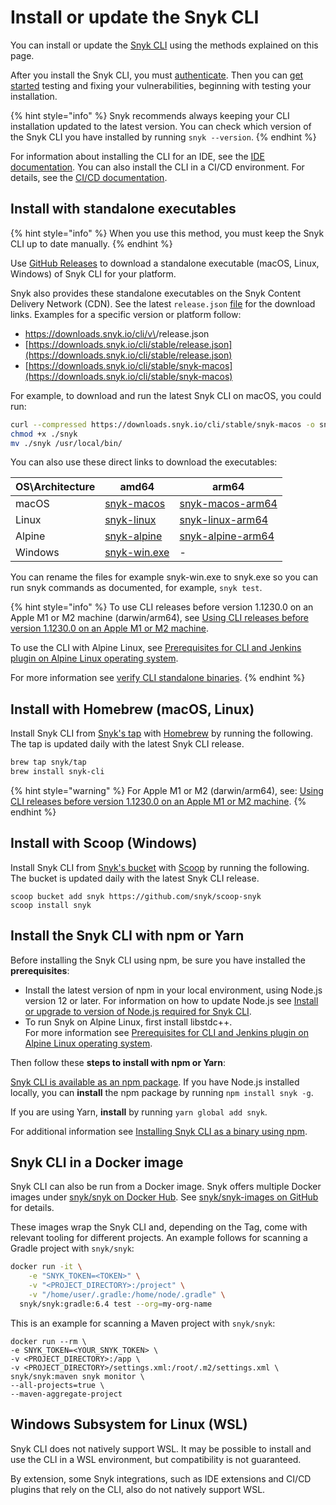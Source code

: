 # Install or update the Snyk CLI

You can install or update the [Snyk CLI](../) using the methods explained on this page.

After you install the Snyk CLI, you must [authenticate](../commands/auth.md). Then you can [get started](../getting-started-with-the-snyk-cli.md) testing and fixing your vulnerabilities, beginning with testing your installation.

{% hint style="info" %}
Snyk recommends always keeping your CLI installation updated to the latest version. You can check which version of the Snyk CLI you have installed by running `snyk --version`.
{% endhint %}

For information about installing the CLI for an IDE, see the [IDE documentation](../../snyk-ide-plugins-and-extensions/). You can also install the CLI in a CI/CD environment. For details, see the [CI/CD documentation](../../snyk-ci-cd-integrations/).

## Install with standalone executables

{% hint style="info" %}
When you use this method, you must keep the Snyk CLI up to date manually.
{% endhint %}

Use [GitHub Releases](https://github.com/snyk/snyk/releases) to download a standalone executable (macOS, Linux, Windows) of Snyk CLI for your platform.

Snyk also provides these standalone executables on the Snyk Content Delivery Network (CDN). See the latest `release.json` [file](https://downloads.snyk.io/cli/stable/release.json) for the download links. Examples for a specific version or platform follow:

* https://downloads.snyk.io/cli/v\<Version>/release.json
* [https://downloads.snyk.io/cli/stable/release.json](https://downloads.snyk.io/cli/stable/release.json)
* [https://downloads.snyk.io/cli/stable/snyk-macos](https://downloads.snyk.io/cli/stable/snyk-macos)

For example, to download and run the latest Snyk CLI on macOS, you could run:

```bash
curl --compressed https://downloads.snyk.io/cli/stable/snyk-macos -o snyk
chmod +x ./snyk
mv ./snyk /usr/local/bin/
```

You can also use these direct links to download the executables:

| OS\Architecture | amd64                                                             | arm64                                                                       |
| --------------- | ----------------------------------------------------------------- | --------------------------------------------------------------------------- |
| macOS           | [snyk-macos](https://downloads.snyk.io/cli/stable/snyk-macos)     | [snyk-macos-arm64](https://downloads.snyk.io/cli/stable/snyk-macos-arm64)   |
| Linux           | [snyk-linux](https://downloads.snyk.io/cli/stable/snyk-linux)     | [snyk-linux-arm64](https://downloads.snyk.io/cli/stable/snyk-linux-arm64)   |
| Alpine          | [snyk-alpine](https://downloads.snyk.io/cli/stable/snyk-alpine)   | [snyk-alpine-arm64](https://downloads.snyk.io/cli/stable/snyk-alpine-arm64) |
| Windows         | [snyk-win.exe](https://downloads.snyk.io/cli/stable/snyk-win.exe) | -                                                                           |

You can rename the files for example snyk-win.exe to snyk.exe so you can run snyk commands as documented, for example, `snyk test`.

{% hint style="info" %}
To use CLI releases before version 1.1230.0 on an Apple M1 or M2 machine (darwin/arm64), see [Using CLI releases before version 1.1230.0 on an Apple M1 or M2 machine](using-cli-releases-before-version-1.1230.0-on-an-apple-m1-or-m2-machine.md).

To use the CLI with Alpine Linux, see [Prerequisites for CLI and Jenkins plugin on Alpine Linux operating system](prerequisites-for-cli-and-jenkins-plugin-on-alpine-linux-operating-system.md).

For more information see [verify CLI standalone binaries](verifying-cli-standalone-binaries.md).
{% endhint %}

## Install with Homebrew (macOS, Linux)

Install Snyk CLI from [Snyk's tap](https://github.com/snyk/homebrew-tap) with [Homebrew](https://brew.sh) by running the following. The tap is updated daily with the latest Snyk CLI release.

```bash
brew tap snyk/tap
brew install snyk-cli
```

{% hint style="warning" %}
For Apple M1 or M2 (darwin/arm64), see: [Using CLI releases before version 1.1230.0 on an Apple M1 or M2 machine](using-cli-releases-before-version-1.1230.0-on-an-apple-m1-or-m2-machine.md).
{% endhint %}

## Install with Scoop (Windows)

Install Snyk CLI from [Snyk's bucket](https://github.com/snyk/scoop-snyk) with [Scoop](https://scoop.sh) by running the following. The bucket is updated daily with the latest Snyk CLI release.

```
scoop bucket add snyk https://github.com/snyk/scoop-snyk
scoop install snyk
```

## Install the Snyk CLI with npm or Yarn

Before installing the Snyk CLI using npm, be sure you have installed the **prerequisites**:

* Install the latest version of npm in your local environment, using Node.js version 12 or later. For information on how to update Node.js see [Install or upgrade to version of Node.js required for Snyk CLI](install-or-upgrade-to-version-of-node.js-required-for-snyk-cli.md).
* To run Snyk on Alpine Linux, first install libstdc++.\
  For more information see [Prerequisites for CLI and Jenkins plugin on Alpine Linux operating system](prerequisites-for-cli-and-jenkins-plugin-on-alpine-linux-operating-system.md).

Then follow these **steps to install with npm or Yarn**:

[Snyk CLI is available as an npm package](https://www.npmjs.com/package/snyk). If you have Node.js installed locally, you can **install** the npm package by running `npm install snyk -g`.

If you are using Yarn, **install** by running `yarn global add snyk`.

For additional information see [Installing Snyk CLI as a binary using npm](installing-snyk-cli-as-a-binary-using-npm.md).

## Snyk CLI in a Docker image

Snyk CLI can also be run from a Docker image. Snyk offers multiple Docker images under [snyk/snyk on Docker Hub](https://hub.docker.com/r/snyk/snyk). See [snyk/snyk-images on GitHub](https://github.com/snyk/snyk-images) for details.

These images wrap the Snyk CLI and, depending on the Tag, come with relevant tooling for different projects. An example follows for scanning a Gradle project with `snyk/snyk`:

```bash
docker run -it \
    -e "SNYK_TOKEN=<TOKEN>" \
    -v "<PROJECT_DIRECTORY>:/project" \
    -v "/home/user/.gradle:/home/node/.gradle" \
  snyk/snyk:gradle:6.4 test --org=my-org-name
```

This is an example for scanning a Maven project with `snyk/snyk`:

```
docker run --rm \
-e SNYK_TOKEN=<YOUR_SNYK_TOKEN> \
-v <PROJECT_DIRECTORY>:/app \
-v <PROJECT_DIRECTORY>/settings.xml:/root/.m2/settings.xml \
snyk/snyk:maven snyk monitor \
--all-projects=true \
--maven-aggregate-project
```

## Windows Subsystem for Linux (WSL)

Snyk CLI does not natively support WSL. It may be possible to install and use the CLI in a WSL environment, but compatibility is not guaranteed.

By extension, some Snyk integrations, such as IDE extensions and CI/CD plugins that rely on the CLI, also do not natively support WSL.
